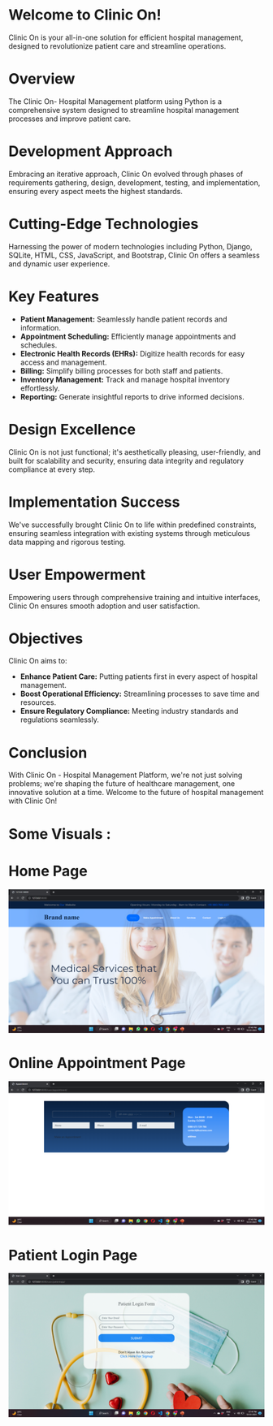 # Welcome to Clinic On!

Clinic On is your all-in-one solution for efficient hospital management, designed to revolutionize patient care and streamline operations.

# Overview
The Clinic On- Hospital Management platform using Python is a comprehensive system designed to streamline hospital management processes and improve patient care.

# Development Approach
Embracing an iterative approach, Clinic On evolved through phases of requirements gathering, design, development, testing, and implementation, ensuring every aspect meets the highest standards.

# Cutting-Edge Technologies
Harnessing the power of modern technologies including Python, Django, SQLite, HTML, CSS, JavaScript, and Bootstrap, Clinic On offers a seamless and dynamic user experience.

# Key Features
- **Patient Management:** Seamlessly handle patient records and information.
- **Appointment Scheduling:** Efficiently manage appointments and schedules.
- **Electronic Health Records (EHRs):** Digitize health records for easy access and management.
- **Billing:** Simplify billing processes for both staff and patients.
- **Inventory Management:** Track and manage hospital inventory effortlessly.
- **Reporting:** Generate insightful reports to drive informed decisions.

# Design Excellence
Clinic On is not just functional; it's aesthetically pleasing, user-friendly, and built for scalability and security, ensuring data integrity and regulatory compliance at every step.

# Implementation Success
We've successfully brought Clinic On to life within predefined constraints, ensuring seamless integration with existing systems through meticulous data mapping and rigorous testing.

# User Empowerment
Empowering users through comprehensive training and intuitive interfaces, Clinic On ensures smooth adoption and user satisfaction.

# Objectives
Clinic On aims to:
- **Enhance Patient Care:** Putting patients first in every aspect of hospital management.
- **Boost Operational Efficiency:** Streamlining processes to save time and resources.
- **Ensure Regulatory Compliance:** Meeting industry standards and regulations seamlessly.

# Conclusion
With Clinic On - Hospital Management Platform, we're not just solving problems; we're shaping the future of healthcare management, one innovative solution at a time. Welcome to the future of hospital management with Clinic On!


# Some Visuals  :




# Home Page
![Home Page](https://github.com/jalagrawal/Clinic-on-Hospital-Management/blob/main/Screenshot%20(199).png)


# Online Appointment Page
![Appointment Page](https://github.com/jalagrawal/Clinic-on-Hospital-Management/blob/main/Screenshot%20(200).png)

# Patient Login Page
![Patient Login Page](https://github.com/jalagrawal/Clinic-on-Hospital-Management/blob/main/Screenshot%20(201).png)

